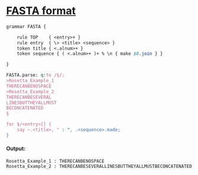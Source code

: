 [1]: https://rosettacode.org/wiki/FASTA_format

# [FASTA format][1]



```perl
grammar FASTA {

    rule TOP    { <entry>+ }
    rule entry  { \> <title> <sequence> }
    token title { <.alnum>+ }
    token sequence { ( <.alnum>+ )+ % \n { make $0.join } }

}

FASTA.parse: q:to /§/;
>Rosetta_Example_1
THERECANBENOSPACE
>Rosetta_Example_2
THERECANBESEVERAL
LINESBUTTHEYALLMUST
BECONCATENATED
§

for $/<entry>[] {
    say ~.<title>, " : ", .<sequence>.made;
}
```

#### Output:
```
Rosetta_Example_1 : THERECANBENOSPACE
Rosetta_Example_2 : THERECANBESEVERALLINESBUTTHEYALLMUSTBECONCATENATED
```
